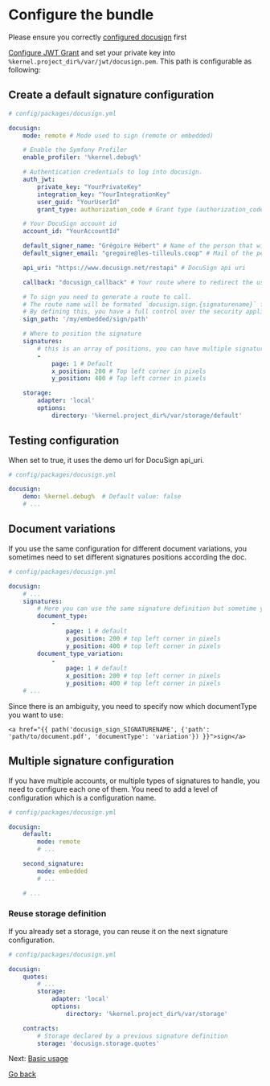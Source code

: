 # Configure the bundle

Please ensure you correctly [configured docusign](#configure-docusign.md) first

[Configure JWT Grant](https://developers.docusign.com/esign-rest-api/guides/authentication/oauth2-jsonwebtoken) and set
your private key into `%kernel.project_dir%/var/jwt/docusign.pem`. This path is configurable as following:

## Create a default signature configuration

```yml
# config/packages/docusign.yml

docusign:
    mode: remote # Mode used to sign (remote or embedded)

    # Enable the Symfony Profiler
    enable_profiler: '%kernel.debug%'

    # Authentication credentials to log into docusign.
    auth_jwt:
        private_key: "YourPrivateKey"
        integration_key: "YourIntegrationKey"
        user_guid: "YourUserId"
        grant_type: authorization_code # Grant type (authorization_code or implicit)

    # Your DocuSign account id
    account_id: "YourAccountId"

    default_signer_name: "Grégoire Hébert" # Name of the person that will be notified and will sign the document if none is sent to the url.
    default_signer_email: "gregoire@les-tilleuls.coop" # Mail of the person that will be notified and will sign the document if none is sent to the url.

    api_uri: "https://www.docusign.net/restapi" # DocuSign api uri

    callback: "docusign_callback" # Your route where to redirect the user after signature

    # To sign you need to generate a route to call.
    # The route name will be formated `docusign.sign.{signaturename}` for this one it will be `docusign.sign.my_embedded_signature` and will have `my_embedded_signature` as attribute type
    # By defining this, you have a full control over the security applied to this route. see https://symfony.com/doc/current/security/access_control.html
    sign_path: '/my/embedded/sign/path'

    # Where to position the signature
    signatures:
        # this is an array of positions, you can have multiple signatures locations per pages
        -
            page: 1 # Default
            x_position: 200 # Top left corner in pixels
            y_position: 400 # Top left corner in pixels

    storage:
        adapter: 'local'
        options:
            directory: '%kernel.project_dir%/var/storage/default'
```

## Testing configuration

When set to true, it uses the demo url for DocuSign api_uri.

```yml
# config/packages/docusign.yml

docusign:
    demo: %kernel.debug%  # Default value: false
    # ...
```

## Document variations

If you use the same configuration for different document variations, you sometimes need to set different signatures positions according the doc.

```yml
# config/packages/docusign.yml

docusign:
    # ...
    signatures:
        # Here you can use the same signature definition but sometime you have some variations in your document, by setting a name you can inject the `document_type` as a query parameter to select the positions.
        document_type:
            -
                page: 1 # default
                x_position: 200 # top left corner in pixels
                y_position: 400 # top left corner in pixels
        document_type_variation:
            -
                page: 1 # default
                x_position: 200 # top left corner in pixels
                y_position: 400 # top left corner in pixels
    # ...
```

Since there is an ambiguity, you need to specify now which documentType you want to use:

```twig
<a href="{{ path('docusign_sign_SIGNATURENAME', {'path': 'path/to/document.pdf', 'documentType': 'variation'}) }}">sign</a>
```

## Multiple signature configuration

If you have multiple accounts, or multiple types of signatures to handle, you need to configure each one of them.
You need to add a level of configuration which is a configuration name.

```yml
# config/packages/docusign.yml

docusign:
    default:
        mode: remote
        # ...

    second_signature:
        mode: embedded
        # ...

    # ...
```

### Reuse storage definition

If you already set a storage, you can reuse it on the next signature configuration.

```yml
# config/packages/docusign.yml

docusign:
    quotes:
        # ...
        storage:
            adapter: 'local'
            options:
                directory: '%kernel.project_dir%/var/storage'

    contracts:
        # Storage declared by a previous signature definition
        storage: 'docusign.storage.quotes'

```

Next: [Basic usage](usage.md)

[Go back](/README.md)
